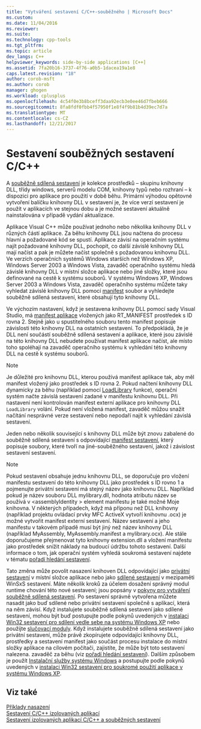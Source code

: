 ```yaml
---
title: "Vytváření sestavení C/C++-souběžného | Microsoft Docs"
ms.custom: 
ms.date: 11/04/2016
ms.reviewer: 
ms.suite: 
ms.technology: cpp-tools
ms.tgt_pltfrm: 
ms.topic: article
dev_langs: C++
helpviewer_keywords: side-by-side applications [C++]
ms.assetid: 7fa20b16-3737-4f76-a0b5-1dacea19a1e8
caps.latest.revision: "18"
author: corob-msft
ms.author: corob
manager: ghogen
ms.workload: cplusplus
ms.openlocfilehash: 4c54f0e3b8bceff3daa92ecb3e0ee46d7fbeb666
ms.sourcegitcommit: 8fa8fdf0fbb4f57950f1e8f4f9b81b4d39ec7d7a
ms.translationtype: MT
ms.contentlocale: cs-CZ
ms.lasthandoff: 12/21/2017
---
```

# <a name="building-cc-side-by-side-assemblies"></a>Sestavení souběžných sestavení C/C++
A [souběžně sdílená sestavení](http://msdn.microsoft.com/library/windows/desktop/ff951640) je kolekce prostředků – skupinu knihovny DLL, třídy windows, serverů modelu COM, knihovny typů nebo rozhraní – k dispozici pro aplikace pro použití v době běhu. Primární výhodou opětovné vytvoření balíčku knihovny DLL v sestavení je, že více verzí sestavení je použít v aplikacích ve stejnou dobu a je možné sestavení aktuálně nainstalována v případě vydání aktualizace.  
  
 Aplikace Visual C++ může používat jednoho nebo několika knihovny DLL v různých částí aplikace. Za běhu knihovny DLL jsou načtena do procesu hlavní a požadované kód se spustí. Aplikace závisí na operačním systému najít požadované knihovny DLL, pochopit, co další závislé knihovny DLL mají načíst a pak je můžete načíst společně s požadovanou knihovnu DLL. Ve verzích operačních systémů Windows starších než Windows XP, Windows Server 2003 a Windows Vista, zavaděč operačního systému hledá závislé knihovny DLL v místní složce aplikace nebo jiné složky, které jsou definované na cestě k systému souborů. V systému Windows XP, Windows Server 2003 a Windows Vista, zavaděč operačního systému můžete taky vyhledat závislé knihovny DLL pomocí [manifest](http://msdn.microsoft.com/library/windows/desktop/aa375365) soubor a vyhledejte souběžně sdílená sestavení, které obsahují tyto knihovny DLL.  
  
 Ve výchozím nastavení, když je sestavena knihovny DLL pomocí sady Visual Studio, má [manifest aplikace](http://msdn.microsoft.com/library/windows/desktop/aa374191) vložených jako RT_MANIFEST prostředek s ID rovna 2. Stejně jako u spustitelného souboru tento manifest popisuje závislosti této knihovny DLL na ostatních sestavení. To předpokládá, že je DLL není součástí souběžně sdílená sestavení a aplikace, které jsou závislé na této knihovny DLL nebudete používat manifest aplikace načíst, ale místo toho spoléhají na zavaděč operačního systému k vyhledání této knihovny DLL na cestě k systému souborů.  
  
> [!NOTE]
>  Je důležité pro knihovnu DLL, kterou používá manifest aplikace tak, aby měl manifest vložený jako prostředek s ID rovna 2. Pokud načtení knihovny DLL dynamicky za běhu (například pomocí [LoadLibrary](http://msdn.microsoft.com/library/windows/desktop/ms684175) funkce), operační systém načte závislá sestavení zadané v manifestu knihovnu DLL. Při nastavení není kontrolován manifest externí aplikace pro knihovny DLL `LoadLibrary` volání. Pokud není vložená manifest, zavaděč můžou snažit načítání nesprávné verze sestavení nebo nepodaří najít k vyhledání závislá sestavení.  
  
 Jeden nebo několik související s knihovny DLL může být znovu zabalené do souběžně sdílená sestavení s odpovídající [manifest sestavení](http://msdn.microsoft.com/library/windows/desktop/aa374219), který popisuje soubory, které tvoří na jiné-souběžného sestavení, jakož i závislost sestavení sestavení.  
  
> [!NOTE]
>  Pokud sestavení obsahuje jednu knihovnu DLL, se doporučuje pro vložení manifestu sestavení do této knihovny DLL jako prostředek s ID rovno 1 a pojmenujte privátní sestavení má stejný název jako knihovnu DLL. Například pokud je název souboru DLL mylibrary.dll, hodnota atributu název se používá v \<assemblyIdentity > element manifestu je také možné Moje knihovna. V některých případech, když má příponu než DLL knihovny (například projektu ovládací prvky MFC ActiveX vytvoří knihovnu .ocx) je možné vytvořit manifest externí sestavení. Název sestavení a jeho manifestu v takovém případě musí být jiný než název knihovny DLL (například MyAssembly, MyAssembly.manifest a mylibrary.ocx). Ale stále doporučujeme přejmenovat tyto knihovny extension.dll a vložení manifestu jako prostředek snížit náklady na budoucí údržbu tohoto sestavení. Další informace o tom, jak operační systém vyhledá soukromá sestavení najdete v tématu [pořadí hledání sestavení](http://msdn.microsoft.com/library/windows/desktop/aa374224).  
  
 Tato změna může povolit nasazení knihoven DLL odpovídající jako [privátní sestavení](http://msdn.microsoft.com/library/windows/desktop/aa370850) v místní složce aplikace nebo jako [sdílené sestavení](http://msdn.microsoft.com/library/windows/desktop/aa371839) v mezipaměti WinSxS sestavení. Máte několik kroků za účelem dosažení správný modul runtime chování této nové sestavení; jsou popsány v [pokyny pro vytváření souběžně sdílená sestavení](http://msdn.microsoft.com/library/windows/desktop/aa375155). Po sestavení správně vytvořena můžete nasadit jako buď sdílené nebo privátní sestavení společně s aplikací, která na něm závisí. Když instalujete souběžně sdílená sestavení jako sdílené sestavení, mohou být buď postupujte podle pokynů uvedených v [instalaci Win32 sestavení pro sdílení vedle sebe na systému Windows XP](http://msdn.microsoft.com/library/windows/desktop/aa369532) nebo použijte [slučovací moduly](http://msdn.microsoft.com/library/windows/desktop/aa369820). Když instalujete souběžně sdílená sestavení jako privátní sestavení, může právě zkopírujete odpovídající knihovny DLL, prostředky a sestavení manifest jako součást procesu instalace do místní složky aplikace na cílovém počítači, zajistíte, že může být toto sestavení nalezena. zavaděč za běhu (viz [pořadí hledání sestavení](http://msdn.microsoft.com/library/windows/desktop/aa374224)). Dalším způsobem je použít [Instalační služby systému Windows](http://msdn.microsoft.com/library/windows/desktop/cc185688) a postupujte podle pokynů uvedených v [instalaci Win32 sestavení pro soukromé použití aplikace v systému Windows XP](http://msdn.microsoft.com/library/windows/desktop/aa369534).  
  
## <a name="see-also"></a>Viz také  
 [Příklady nasazení](../ide/deployment-examples.md)   
 [Sestavení C/C++ izolovaných aplikací](../build/building-c-cpp-isolated-applications.md)   
 [Sestavení izolovaných aplikací C/C++ a souběžných sestavení](../build/building-c-cpp-isolated-applications-and-side-by-side-assemblies.md)
